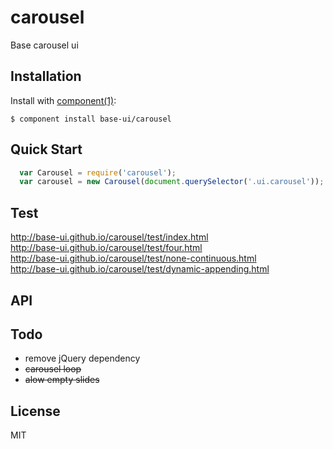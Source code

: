 
# carousel

  Base carousel ui

## Installation

  Install with [component(1)](http://component.io):

    $ component install base-ui/carousel

## Quick Start
```javascript
  var Carousel = require('carousel');
  var carousel = new Carousel(document.querySelector('.ui.carousel'));
```

## Test
http://base-ui.github.io/carousel/test/index.html   
http://base-ui.github.io/carousel/test/four.html   
http://base-ui.github.io/carousel/test/none-continuous.html   
http://base-ui.github.io/carousel/test/dynamic-appending.html   

## API

## Todo
- remove jQuery dependency
- ~~carousel loop~~
- ~~alow empty slides~~

## License

  MIT
